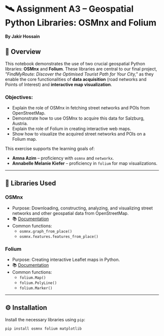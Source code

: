 # 🛰️ Assignment A3 – Geospatial Python Libraries: OSMnx and Folium
**By Jakir Hossain**

## 📌 Overview

This notebook demonstrates the use of two crucial geospatial Python libraries: **OSMnx** and **Folium**. These libraries are central to our final project, *"FindMyRoute: Discover the Optimised Tourist Path for Your City,"* as they enable the core functionalities of **data acquisition** (road networks and Points of Interest) and **interactive map visualization**.

### Objectives:

- Explain the role of OSMnx in fetching street networks and POIs from OpenStreetMap.
- Demonstrate how to use OSMnx to acquire this data for Salzburg, Austria.
- Explain the role of Folium in creating interactive web maps.
- Show how to visualize the acquired street networks and POIs on a Folium map.

This exercise supports the learning goals of:

- **Amna Azim** – proficiency with `osmnx` and `networkx`.
- **Annabelle Melanie Kiefer** – proficiency in `folium` for map visualizations.

---

## 🧰 Libraries Used

### OSMnx
- Purpose: Downloading, constructing, analyzing, and visualizing street networks and other geospatial data from OpenStreetMap.
- 📚 [Documentation](https://osmnx.readthedocs.io/en/stable/)
- Common functions:
  - `osmnx.graph_from_place()`
  - `osmnx.features.features_from_place()`

### Folium
- Purpose: Creating interactive Leaflet maps in Python.
- 📚 [Documentation](https://python-visualization.github.io/folium/)
- Common functions:
  - `folium.Map()`
  - `folium.PolyLine()`
  - `folium.Marker()`

---

## ⚙️ Installation

Install the necessary libraries using `pip`:

```bash
pip install osmnx folium matplotlib
